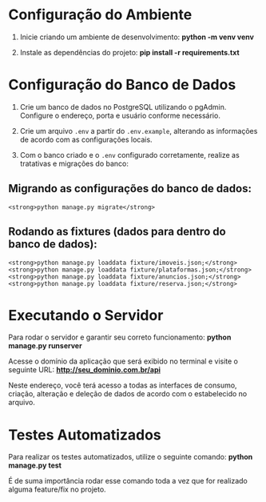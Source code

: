 # Configuração do Ambiente

1. Inicie criando um ambiente de desenvolvimento:
    <strong>python -m venv venv</strong>


2. Instale as dependências do projeto:
    <strong>pip install -r requirements.txt</strong>


# Configuração do Banco de Dados

1. Crie um banco de dados no PostgreSQL utilizando o pgAdmin. Configure o endereço, porta e usuário conforme necessário.

2. Crie um arquivo `.env` a partir do `.env.example`, alterando as informações de acordo com as configurações locais.

3. Com o banco criado e o `.env` configurado corretamente, realize as tratativas e migrações do banco:

## Migrando as configurações do banco de dados:
    <strong>python manage.py migrate</strong>


## Rodando as fixtures (dados para dentro do banco de dados):
    <strong>python manage.py loaddata fixture/imoveis.json;</strong>
    <strong>python manage.py loaddata fixture/plataformas.json;</strong>
    <strong>python manage.py loaddata fixture/anuncios.json;</strong>
    <strong>python manage.py loaddata fixture/reserva.json;</strong>


# Executando o Servidor

Para rodar o servidor e garantir seu correto funcionamento:
    <strong>python manage.py runserver</strong>


Acesse o domínio da aplicação que será exibido no terminal e visite o seguinte URL:
    <strong>http://seu_dominio.com.br/api</strong>


Neste endereço, você terá acesso a todas as interfaces de consumo, criação, alteração e deleção de dados de acordo com o estabelecido no arquivo.

# Testes Automatizados

Para realizar os testes automatizados, utilize o seguinte comando:
    <strong>python manage.py test</strong>

É de suma importância rodar esse comando toda a vez que for realizado alguma feature/fix no projeto.



